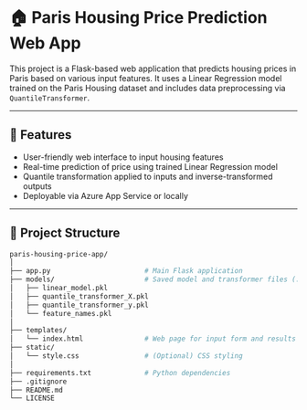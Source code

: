 # 🏠 Paris Housing Price Prediction Web App

This project is a Flask-based web application that predicts housing prices in Paris based on various input features. It uses a Linear Regression model trained on the Paris Housing dataset and includes data preprocessing via `QuantileTransformer`.

---

## 🚀 Features

- User-friendly web interface to input housing features
- Real-time prediction of price using trained Linear Regression model
- Quantile transformation applied to inputs and inverse-transformed outputs
- Deployable via Azure App Service or locally

---

## 📂 Project Structure

```bash
paris-housing-price-app/
│
├── app.py                       # Main Flask application
├── models/                      # Saved model and transformer files (.pkl)
│   ├── linear_model.pkl
│   ├── quantile_transformer_X.pkl
│   ├── quantile_transformer_y.pkl
│   └── feature_names.pkl
│
├── templates/
│   └── index.html               # Web page for input form and results
├── static/
│   └── style.css                # (Optional) CSS styling
│
├── requirements.txt             # Python dependencies
├── .gitignore
├── README.md
└── LICENSE